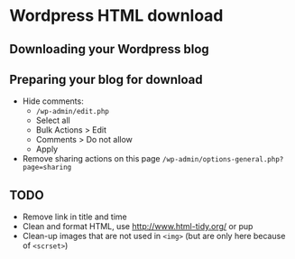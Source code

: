 # Wordpress HTML download


## Downloading your Wordpress blog

## Preparing your blog for download

- Hide comments: 
  * `/wp-admin/edit.php`
  * Select all
  * Bulk Actions > Edit
  * Comments > Do not allow
  * Apply
- Remove sharing actions on this page `/wp-admin/options-general.php?page=sharing`

## TODO

- Remove link in title and time
- Clean and format HTML, use http://www.html-tidy.org/ or pup
- Clean-up images that are not used in `<img>` (but are only here because of `<scrset>`)